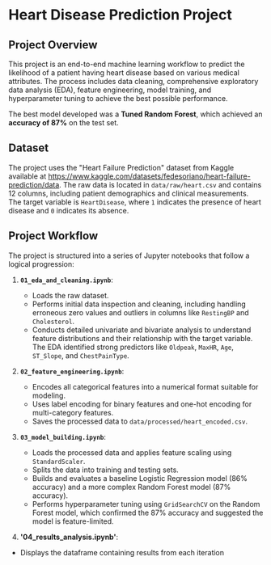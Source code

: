 # Heart Disease Prediction Project

## Project Overview

This project is an end-to-end machine learning workflow to predict the likelihood of a patient having heart disease based on various medical attributes. The process includes data cleaning, comprehensive exploratory data analysis (EDA), feature engineering, model training, and hyperparameter tuning to achieve the best possible performance.

The best model developed was a **Tuned Random Forest**, which achieved an **accuracy of 87%** on the test set.

## Dataset

The project uses the "Heart Failure Prediction" dataset from Kaggle available at https://www.kaggle.com/datasets/fedesoriano/heart-failure-prediction/data. The raw data is located in `data/raw/heart.csv` and contains 12 columns, including patient demographics and clinical measurements. The target variable is `HeartDisease`, where `1` indicates the presence of heart disease and `0` indicates its absence.

## Project Workflow

The project is structured into a series of Jupyter notebooks that follow a logical progression:

1.  **`01_eda_and_cleaning.ipynb`**:
    * Loads the raw dataset.
    * Performs initial data inspection and cleaning, including handling erroneous zero values and outliers in columns like `RestingBP` and `Cholesterol`.
    * Conducts detailed univariate and bivariate analysis to understand feature distributions and their relationship with the target variable. The EDA identified strong predictors like `Oldpeak`, `MaxHR`, `Age`, `ST_Slope`, and `ChestPainType`.

2.  **`02_feature_engineering.ipynb`**:
    * Encodes all categorical features into a numerical format suitable for modeling.
    * Uses label encoding for binary features and one-hot encoding for multi-category features.
    * Saves the processed data to `data/processed/heart_encoded.csv`.

3.  **`03_model_building.ipynb`**:
    * Loads the processed data and applies feature scaling using `StandardScaler`.
    * Splits the data into training and testing sets.
    * Builds and evaluates a baseline Logistic Regression model (86% accuracy) and a more complex Random Forest model (87% accuracy).
    * Performs hyperparameter tuning using `GridSearchCV` on the Random Forest model, which confirmed the 87% accuracy and suggested the model is feature-limited.

4. **'04_results_analysis.ipynb'**:
* Displays the dataframe containing results from each iteration